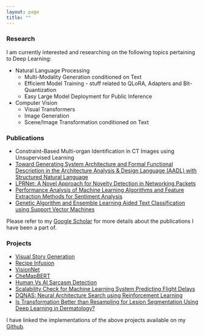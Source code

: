 ```yaml
---
layout: page
title: ""
---
```


### Research
I am currently interested and researching on the following topics pertaining to Deep Learning:
* Natural Language Processing
   * Multi-Modality Generation conditioned on Text
   * Efficient Model Training - stuff related to QLoRA, Adapters and Bit-Quantization
   * Easy Large Model Deployment for Public Inference
* Computer Vision
   * Visual Transformers
   * Image Generation
   * Scene/Image Transformation conditioned on Text   

### Publications
* Constraint-Based Multi-organ Identification in CT Images using Unsupervised Learning
* [Toward Generating System Architecture and Formal Functional Description in the Architecture Analysis & Design Language (AADL) with Structured Natural Language](https://asmedigitalcollection.asme.org/IDETC-CIE/proceedings-abstract/IDETC-CIE2022/86212/V002T02A077/1150294)
* [LPRNet: A Novel Approach for Novelty Detection in Networking Packets](https://thesai.org/Publications/ViewPaper?Volume=13&Issue=2&Code=IJACSA&SerialNo=13)
* [Performance Analysis of Machine Learning Algorithms and Feature Extraction Methods for Sentiment Analysis](https://ieeexplore.ieee.org/document/9633882)
* [Genetic Algorithm and Ensemble Learning Aided Text Classification using Support Vector Machines](https://thesai.org/Downloads/Volume12No8/Paper_30-Genetic_Algorithm_and_Ensemble_Learning_Aided.pdf)

Please refer to my [Google Scholar](https://scholar.google.com/citations?user=xjb7cRcAAAAJ&hl=en) for more details about the publications I have been a part of. 


### Projects 
- [Visual Story Generation]() 
- [Recipe Infusion](https://github.com/Anshumaan-Chauhan02/Recipe-Infusion) 
- [VisionNet](https://github.com/Anshumaan-Chauhan02/VisionNet) 
- [CheMapBERT](https://github.com/Anshumaan-Chauhan02/CheMapBERT) 
- [Human Vs AI Sarcasm Detection](https://github.com/Anshumaan-Chauhan02/HumanVsAI-Sarcasm-Detection) 
- [Scalability Check for Machine Learning System Predicting Flight Delays](https://github.com/Anshumaan-Chauhan02/Scalability-Check-for-Machine-Learning-System-Predicting-Flight-Delays) 
- [DQNAS: Neural Architecture Search using Reinforcement Learning](https://github.com/Anshumaan-Chauhan02/DQNAS) 
- [Is Transformation Better than Resampling for Lesion Segmentation Using Deep Learning in Dermatology?](https://papers.ssrn.com/sol3/papers.cfm?abstract_id=4015031)

I have linked the implementations of the above projects available on my [Github](https://github.com/Anshumaan-Chauhan02).
